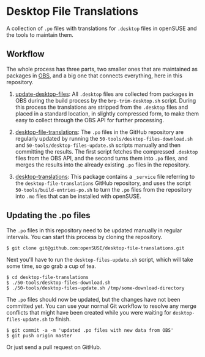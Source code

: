 # Desktop File Translations

  A collection of `.po` files with translations for `.desktop` files in openSUSE
  and the tools to maintain them.

## Workflow

  The whole process has three parts, two smaller ones that are maintained
  as packages in [OBS](https://build.opensuse.org/), and a big one that connects
  everything, here in this repository.

  1. [update-desktop-files](https://build.opensuse.org/package/show/openSUSE:Factory/update-desktop-files):
     All `.desktop` files are collected from packages in OBS during the build
     process by the `brp-trim-desktop.sh` script. During this process the
     translations are stripped from the `.desktop` files and placed in a
     standard location, in slightly compressed form, to make them easy to
     collect through the OBS API for further processing.

  2. [desktop-file-translations](https://github.com/openSUSE/desktop-file-translations):
     The `.po` files in the GitHub repository are regularly updated by running
     the `50-tools/desktop-files-download.sh` and
     `50-tools/desktop-files-update.sh` scripts manually and then committing the
     results. The first script fetches the compressed `.desktop` files from the OBS
     API, and the second turns them into `.po` files, and merges the results
     into the already existing `.po` files in the repository.

  3. [desktop-translations](https://build.opensuse.org/package/show/X11:common:Factory/desktop-translations):
     This package contains a `_service` file referring to the
     `desktop-file-translations` GitHub repository, and uses the script
     `50-tools/build-entries-po.sh` to turn the `.po` files from the repository
     into `.mo` files that can be installed with openSUSE.

## Updating the .po files

The `.po` files in this repository need to be updated manually in regular
intervals. You can start this process by cloning the repository.
```
$ git clone git@github.com:openSUSE/desktop-file-translations.git
```
Next you'll have to run the `desktop-files-update.sh` script, which will take
some time, so go grab a cup of tea.
```
$ cd desktop-file-translations
$ ./50-tools/desktop-files-download.sh
$ ./50-tools/desktop-files-update.sh /tmp/some-download-directory
```
The `.po` files should now be updated, but the changes have not been committed
yet. You can use your normal Git workflow to resolve any merge conflicts that
might have been created while you were waiting for `desktop-files-update.sh` to
finish.
```
$ git commit -a -m 'updated .po files with new data from OBS'
$ git push origin master
```
Or just send a pull request on GitHub.
